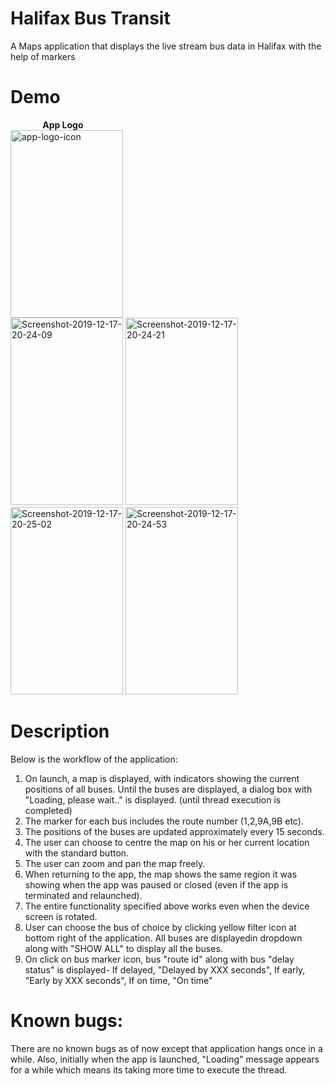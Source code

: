 # Halifax Bus Transit 
A Maps application that displays the live stream bus data in Halifax with the help of markers

# Demo
&nbsp;&nbsp;&nbsp;&nbsp;&nbsp;&nbsp;&nbsp;&nbsp;&nbsp;&nbsp;&nbsp;&nbsp;
<b> App Logo </b> <br> 
<a href="https://imgbb.com/"><img src="https://i.ibb.co/ZWjMDr2/app-logo-icon.png" alt="app-logo-icon" border="0" height="300" width="180"></a> <br>
<a href="https://ibb.co/jyMmVYt"><img src="https://i.ibb.co/PchKTyk/Screenshot-2019-12-17-20-24-09.png" alt="Screenshot-2019-12-17-20-24-09" border="0" height="300" width="180"></a>
<a href="https://ibb.co/QPL0dML"><img src="https://i.ibb.co/jymtRDm/Screenshot-2019-12-17-20-24-21.png" alt="Screenshot-2019-12-17-20-24-21" border="0" height="300" width="180"></a>
<a href="https://ibb.co/2hyG8mx"><img src="https://i.ibb.co/h9y3Xhb/Screenshot-2019-12-17-20-25-02.png" alt="Screenshot-2019-12-17-20-25-02" border="0" height="300" width="180"></a>
<a href="https://ibb.co/xfd5RTs"><img src="https://i.ibb.co/P90CfHY/Screenshot-2019-12-17-20-24-53.png" alt="Screenshot-2019-12-17-20-24-53" border="0" height="300" width="180"></a>

# Description
Below is the workflow of the application:

1) On launch, a map is displayed, with indicators showing the current positions of all buses.
Until the buses are displayed, a dialog box with "Loading, please wait.." is displayed. (until thread execution is completed)
2) The marker for each bus includes the route number (1,2,9A,9B etc).
3) The positions of the buses are updated approximately every 15 seconds.
4) The user can choose to centre the map on his or her current location with the standard button.
5) The user can zoom and pan the map freely.
6) When returning to the app, the map shows the same region it was showing when the app was paused or closed 
(even if the app is terminated and relaunched).
7) The entire functionality specified above works even when the device screen is rotated.
8) User can choose the bus of choice by clicking yellow filter icon at bottom right of the application. All buses are displayedin 
dropdown along with "SHOW ALL" to display all the buses.
9) On click on bus marker icon, bus "route id" along with bus "delay status" is displayed-
	If delayed, "Delayed by XXX seconds",
	If early, "Early by XXX seconds",
	If on time, "On time"

# Known bugs:
There are no known bugs as of now except that application hangs once in a while.
Also, initially when the app is launched, "Loading" message appears for a while which means its taking more time to execute the thread.




